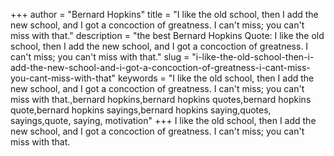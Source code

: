 +++
author = "Bernard Hopkins"
title = "I like the old school, then I add the new school, and I got a concoction of greatness. I can't miss; you can't miss with that."
description = "the best Bernard Hopkins Quote: I like the old school, then I add the new school, and I got a concoction of greatness. I can't miss; you can't miss with that."
slug = "i-like-the-old-school-then-i-add-the-new-school-and-i-got-a-concoction-of-greatness-i-cant-miss-you-cant-miss-with-that"
keywords = "I like the old school, then I add the new school, and I got a concoction of greatness. I can't miss; you can't miss with that.,bernard hopkins,bernard hopkins quotes,bernard hopkins quote,bernard hopkins sayings,bernard hopkins saying,quotes, sayings,quote, saying, motivation"
+++
I like the old school, then I add the new school, and I got a concoction of greatness. I can't miss; you can't miss with that.
